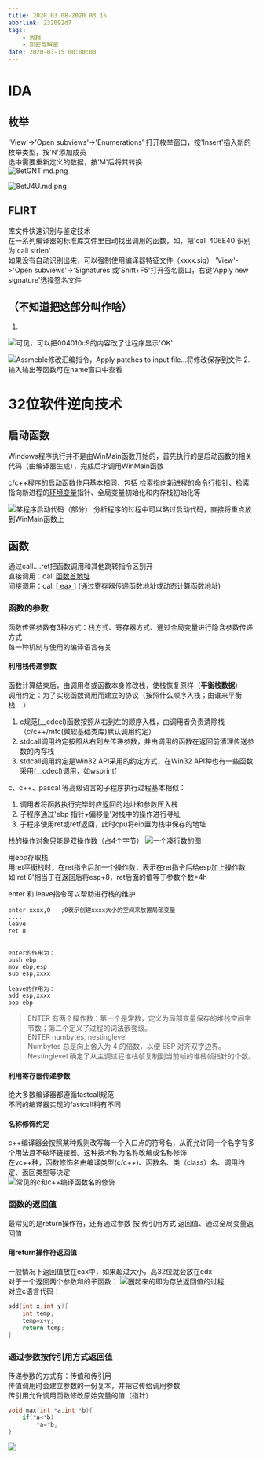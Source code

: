 ```yaml
---
title: 2020.03.08-2020.03.15
abbrlink: 232092d7
tags: 
    - 周报
    - 加密与解密
date: 2020-03-15 00:00:00
---
```

# IDA
## 枚举
'View'->'Open subviews'->'Enumerations' 打开枚举窗口，按'Insert'插入新的枚举类型，按'N'添加成员  
选中需要重新定义的数据，按'M'后将其转换  
![8etGNT.md.png](https://s1.ax1x.com/2020/03/12/8etGNT.md.png)

![8etJ4U.md.png](https://s1.ax1x.com/2020/03/12/8etJ4U.md.png)
<!--more-->
## FLIRT
库文件快速识别与鉴定技术  
在一系列编译器的标准库文件里自动找出调用的函数，如，把'call 406E40'识别为'call strlen'  
如果没有自动识别出来，可以强制使用编译器特征文件（xxxx.sig）
'View'->'Open subviews'->'Signatures'或'Shift+F5'打开签名窗口，右键'Apply new signature'选择签名文件  

## （不知道把这部分叫作啥）
1.  
![可见，可以把004010c9的内容改了让程序显示'OK'](https://s1.ax1x.com/2020/03/12/8eOmin.md.png)


![Assmeble修改汇编指令，Apply patches to input file...将修改保存到文件](https://s1.ax1x.com/2020/03/14/8lFm6K.png)
2.  
输入输出等函数可在name窗口中查看  

# 32位软件逆向技术
## 启动函数
Windows程序执行并不是由WinMain函数开始的，首先执行的是启动函数的相关代码（由编译器生成），完成后才调用WinMain函数

c/c++程序的启动函数作用基本相同，包括 检索指向新进程的<u>命令行</u>指针、检索指向新进程的<u>环境变量</u>指针、全局变量初始化和内存栈初始化等

![某程序启动代码（部分）](https://s1.ax1x.com/2020/03/12/8maVFP.md.png)
分析程序的过程中可以略过启动代码，直接将重点放到WinMain函数上  
## 函数
通过call....ret把函数调用和其他跳转指令区别开   
直接调用：call <u>函数首地址</u>  
间接调用：call [<u> eax </u>] (通过寄存器传递函数地址或动态计算函数地址)  
### 函数的参数
函数传递参数有3种方式：栈方式、寄存器方式、通过全局变量进行隐含参数传递方式  
每一种机制与使用的编译语言有关  
#### 利用栈传递参数
函数计算结束后，由调用者或函数本身修改栈，使栈恢复原样（**平衡栈数据**）  
调用约定：为了实现函数调用而建立的协议（按照什么顺序入栈；由谁来平衡栈....）  
1. c规范(__cdecl)函数按照从右到左的顺序入栈，由调用者负责清除栈（c/c++/mfc(微软基础类库)默认调用约定）
2. stdcall调用约定按照从右到左传递参数，并由调用的函数在返回前清理传送参数的内存栈
3. stdcall调用约定是Win32 API采用的约定方式，在Win32 API种也有一些函数采用(__cdecl)调用，如wsprintf
  
c、c++、pascal 等高级语言的子程序执行过程基本相似：
1. 调用者将函数执行完毕时应返回的地址和参数压入栈
2. 子程序通过'ebp 指针+偏移量'对栈中的操作进行寻址
3. 子程序使用ret或retf返回，此时cpu将eip置为栈中保存的地址

栈的操作对象只能是双操作数（占4个字节）
![一个凑行数的图](https://s1.ax1x.com/2020/03/14/8lP1De.md.png)

用ebp存取栈    
用ret平衡栈时，在ret指令后加一个操作数，表示在ret指令后给esp加上操作数  如'ret 8'相当于在返回后将esp+8，ret后面的值等于参数个数*4h

enter 和 leave指令可以帮助进行栈的维护  
```
enter xxxx,0   ;0表示创建xxxx大小的空间来放置局部变量
....
leave 
ret 8


enter的作用为：
push ebp
mov ebp,esp
sub esp,xxxx

leave的作用为：
add esp,xxxx
pop ebp
```
>ENTER 有两个操作数：第一个是常数，定义为局部变量保存的堆栈空间字节数；第二个定义了过程的词法嵌套级。  
ENTER numbytes, nestinglevel  
Numbytes 总是向上舍入为 4 的倍数，以便 ESP 对齐双字边界。Nestinglevel 确定了从主调过程堆栈帧复制到当前帧的堆栈帧指针的个数。


#### 利用寄存器传递参数
绝大多数编译器都遵循fastcall规范  
不同的编译器实现的fastcall稍有不同
#### 名称修饰约定
c++编译器会按照某种规则改写每一个入口点的符号名，从而允许同一个名字有多个用法且不破坏链接器。这种技术称为名称改编或名称修饰  
在vc++种，函数修饰名由编译类型(c/c++)、函数名、类（class）名、调用约定、返回类型等决定  
![常见的c和c++编译函数名的修饰](https://s1.ax1x.com/2020/03/15/83ZkQA.png)
### 函数的返回值
最常见的是return操作符，还有通过参数 按 传引用方式 返回值、通过全局变量返回值

#### 用return操作符返回值
一般情况下返回值放在eax中，如果超过大小，高32位就会放在edx  
对于一个返回两个参数和的子函数：
![圈起来的即为存放返回值的过程](https://s1.ax1x.com/2020/03/15/83eB4S.png)  
对应c语言代码：
```c
add(int x,int y){
    int temp;
    temp=x+y;
    return temp;
}
```

### 通过参数按传引用方式返回值
传递参数的方式有：传值和传引用  
传值调用时会建立参数的一份复本，并把它传给调用参数  
传引用允许调用函数修改原始变量的值（指针）
```c
void max(int *a,int *b){
    if(*a<*b)
        *a=*b;
}
```
![ ](https://s1.ax1x.com/2020/03/15/83uRHI.png)